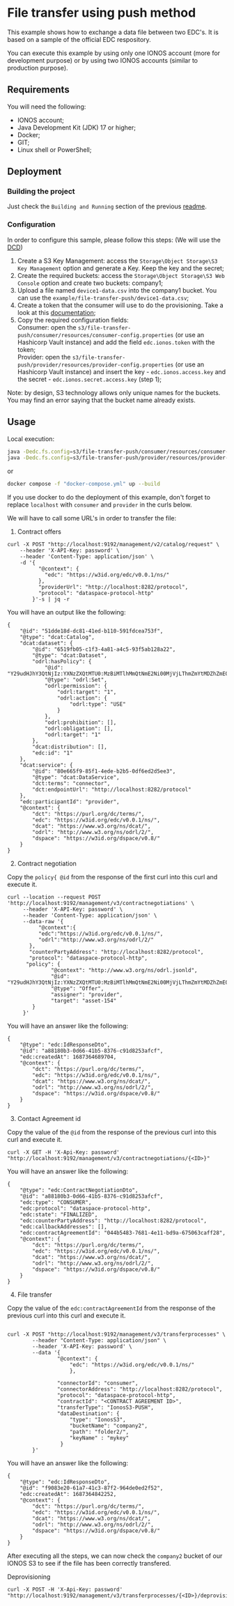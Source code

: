 # File transfer using push method 

 This example shows how to exchange a data file between two EDC's. It is based on a sample of the official EDC respository.

 You can execute this example by using only one IONOS account (more for development purpose) or by using two IONOS accounts (similar to production purpose).

## Requirements

You will need the following:
- IONOS account;
- Java Development Kit (JDK) 17 or higher;
- Docker;
- GIT;
- Linux shell or PowerShell;

## Deployment

### Building the project

Just check the `Building and Running` section of the previous [readme](https://github.com/ionos-cloud/edc-ionos-s3).

### Configuration
In order to configure this sample, please follow this steps:
(We will use the [DCD](https://dcd.ionos.com))
1) Create a S3 Key Management: access the `Storage\Object Storage\S3 Key Management` option and generate a Key. Keep the key and the secret;
2) Create the required buckets: access the `Storage\Object Storage\S3 Web Console` option and create two buckets: company1;
3) Upload a file named `device1-data.csv` into the company1 bucket. You can use the `example/file-transfer-push/device1-data.csv`;
4) Create a token that the consumer will use to do the provisioning. Take a look at this [documentation](https://github.com/ionos-cloud/edc-ionos-s3/blob/main/ionos_token.md);
5) Copy the required configuration fields:  
Consumer: open the `s3/file-transfer-push/consumer/resources/consumer-config.properties` (or use an Hashicorp Vault instance) and add the field `edc.ionos.token` with the token;   
Provider: open the `s3/file-transfer-push/provider/resources/provider-config.properties` (or use an Hashicorp Vault instance) and insert the key - `edc.ionos.access.key` and the secret - `edc.ionos.secret.access.key` (step 1);

Note: by design, S3 technology allows only unique names for the buckets. You may find an error saying that the bucket name already exists.


## Usage

Local execution:
```bash
java -Dedc.fs.config=s3/file-transfer-push/consumer/resources/consumer-config.properties -jar s3/file-transfer-push/consumer/build/libs/dataspace-connector.jar
java -Dedc.fs.config=s3/file-transfer-push/provider/resources/provider-config.properties -jar s3/file-transfer-push/provider/build/libs/dataspace-connector.jar
```

or

```bash
docker compose -f "docker-compose.yml" up --build
```
If you use docker to do the deployment of this example, don't forget to replace `localhost` with `consumer` and `provider` in the curls below.

We will have to call some URL's in order to transfer the file:
1) Contract offers
```console
curl -X POST "http://localhost:9192/management/v2/catalog/request" \
    --header 'X-API-Key: password' \
    --header 'Content-Type: application/json' \
    -d '{
          "@context": {
            "edc": "https://w3id.org/edc/v0.0.1/ns/"
          },
          "providerUrl": "http://localhost:8282/protocol",
          "protocol": "dataspace-protocol-http"
        }'-s | jq -r

```

You will have an output like the following:

```
{
	"@id": "51dde18d-dc81-41ed-b110-591fdcea753f",
	"@type": "dcat:Catalog",
	"dcat:dataset": {
		"@id": "6519fb05-c1f3-4a81-a4c5-93f5ab128a22",
		"@type": "dcat:Dataset",
		"odrl:hasPolicy": {
			"@id": "Y29udHJhY3QtNjIz:YXNzZXQtMTU0:MzBiMTlhMmQtNmE2Ni00MjVjLThmZmYtMDZhZmE0NGY1YTdj",
			"@type": "odrl:Set",
			"odrl:permission": {
				"odrl:target": "1",
				"odrl:action": {
					"odrl:type": "USE"
				}
			},
			"odrl:prohibition": [],
			"odrl:obligation": [],
			"odrl:target": "1"
		},
		"dcat:distribution": [],
		"edc:id": "1"
	},
	"dcat:service": {
		"@id": "80e665f9-85f1-4ede-b2b5-0df6ed2d5ee3",
		"@type": "dcat:DataService",
		"dct:terms": "connector",
		"dct:endpointUrl": "http://localhost:8282/protocol"
	},
	"edc:participantId": "provider",
	"@context": {
		"dct": "https://purl.org/dc/terms/",
		"edc": "https://w3id.org/edc/v0.0.1/ns/",
		"dcat": "https://www.w3.org/ns/dcat/",
		"odrl": "http://www.w3.org/ns/odrl/2/",
		"dspace": "https://w3id.org/dspace/v0.8/"
	}
}
```

2) Contract negotiation

Copy the `policy{ @id` from the response of the first curl into this curl and execute it.

```
curl --location --request POST 'http://localhost:9192/management/v3/contractnegotiations' \
     --header 'X-API-Key: password' \
     --header 'Content-Type: application/json' \
     --data-raw '{
          "@context":{
          "edc":"https://w3id.org/edc/v0.0.1/ns/",
          "odrl":"http://www.w3.org/ns/odrl/2/"
       },
       "counterPartyAddress": "http://localhost:8282/protocol",
       "protocol": "dataspace-protocol-http",
      "policy": {
              "@context": "http://www.w3.org/ns/odrl.jsonld",
              "@id": "Y29udHJhY3QtNjIz:YXNzZXQtMTU0:MzBiMTlhMmQtNmE2Ni00MjVjLThmZmYtMDZhZmE0NGY1YTdj",
              "@type": "Offer",
              "assigner": "provider",
              "target": "asset-154"
        }
     }'
```

You will have an answer like the following:
```
{
	"@type": "edc:IdResponseDto",
	"@id": "a88180b3-0d66-41b5-8376-c91d8253afcf",
	"edc:createdAt": 1687364689704,
	"@context": {
		"dct": "https://purl.org/dc/terms/",
		"edc": "https://w3id.org/edc/v0.0.1/ns/",
		"dcat": "https://www.w3.org/ns/dcat/",
		"odrl": "http://www.w3.org/ns/odrl/2/",
		"dspace": "https://w3id.org/dspace/v0.8/"
	}
}
```

3) Contact Agreement id

Copy the value of the `@id` from the response of the previous curl into this curl and execute it.
```
curl -X GET -H 'X-Api-Key: password' "http://localhost:9192/management/v3/contractnegotiations/{<ID>}"
```
You will have an answer like the following:
```
{
	"@type": "edc:ContractNegotiationDto",
	"@id": "a88180b3-0d66-41b5-8376-c91d8253afcf",
	"edc:type": "CONSUMER",
	"edc:protocol": "dataspace-protocol-http",
	"edc:state": "FINALIZED",
	"edc:counterPartyAddress": "http://localhost:8282/protocol",
	"edc:callbackAddresses": [],
	"edc:contractAgreementId": "044b5483-7681-4e11-bd9a-675063caff28",
	"@context": {
		"dct": "https://purl.org/dc/terms/",
		"edc": "https://w3id.org/edc/v0.0.1/ns/",
		"dcat": "https://www.w3.org/ns/dcat/",
		"odrl": "http://www.w3.org/ns/odrl/2/",
		"dspace": "https://w3id.org/dspace/v0.8/"
	}
}
```

4) File transfer

Copy the value of the `edc:contractAgreementId` from the response of the previous curl into this curl and execute it.
```

curl -X POST "http://localhost:9192/management/v3/transferprocesses" \
        --header "Content-Type: application/json" \
        --header 'X-API-Key: password' \
        --data '{	
                "@context": {
                    "edc": "https://w3id.org/edc/v0.0.1/ns/"
                    },

                "connectorId": "consumer",
                "connectorAddress": "http://localhost:8282/protocol",
                "protocol": "dataspace-protocol-http",
                "contractId": "<CONTRACT AGREEMENT ID>",
                "transferType": "IonosS3-PUSH",               
                "dataDestination": { 
                    "type": "IonosS3",
                    "bucketName": "company2",
                    "path": "folder2/",
                    "keyName" : "mykey"
                 }
        }'
```
You will have an answer like the following:
```
{
	"@type": "edc:IdResponseDto",
	"@id": "f9083e20-61a7-41c3-87f2-964de0ed2f52",
	"edc:createdAt": 1687364842252,
	"@context": {
		"dct": "https://purl.org/dc/terms/",
		"edc": "https://w3id.org/edc/v0.0.1/ns/",
		"dcat": "https://www.w3.org/ns/dcat/",
		"odrl": "http://www.w3.org/ns/odrl/2/",
		"dspace": "https://w3id.org/dspace/v0.8/"
	}
}
```

After executing all the steps, we can now check the `company2` bucket of our IONOS S3 to see if the file has been correctly transfered.


Deprovisioning 

```
curl -X POST -H 'X-Api-Key: password' "http://localhost:9192/management/v3/transferprocesses/{<ID>}/deprovision"
```
